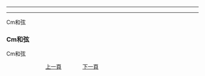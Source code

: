 ﻿---

---
Cm和弦
<h3>Cm和弦</h3>
Cm和弦

&nbsp;&nbsp;&nbsp;&nbsp;&nbsp;&nbsp;&nbsp;&nbsp;&nbsp;&nbsp;&nbsp;&nbsp;
&nbsp;&nbsp;&nbsp;&nbsp;&nbsp;&nbsp;&nbsp;&nbsp;&nbsp;&nbsp;&nbsp;&nbsp;
[上一頁](MinorCord)
&nbsp;&nbsp;&nbsp;&nbsp;&nbsp;&nbsp;&nbsp;&nbsp;&nbsp;&nbsp;&nbsp;&nbsp;
[下一頁](D-MinornCord)






